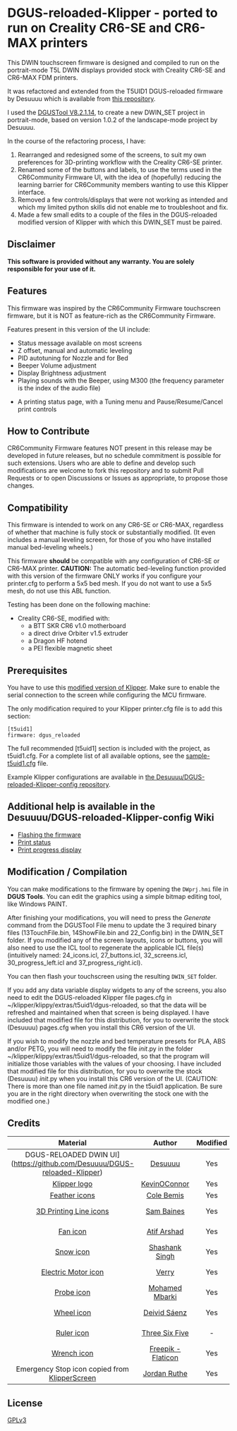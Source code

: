 
# DGUS-reloaded-Klipper - ported to run on Creality CR6-SE and CR6-MAX printers

This DWIN touchscreen firmware is designed and compiled to run on the portrait-mode T5L DWIN displays provided stock with Creality CR6-SE and CR6-MAX FDM printers.

It was refactored and extended from the T5UID1 DGUS-reloaded firmware by Desuuuu which is available from [this repository](https://github.com/Desuuuu/DGUS-reloaded-Klipper).

I used the [DGUSTool V8.2.1.14](https://github.com/CR6Community/CR-6-touchscreen/blob/extui/Tools/DGUS_Tool_V8.2.1.14.7z), to create a new DWIN_SET project in portrait-mode, based on version 1.0.2 of the landscape-mode project by Desuuuu.

In the course of the refactoring process, I have:
1. Rearranged and redesigned some of the screens, to suit my own preferences for 3D-printing workflow with the Creality CR6-SE printer.  
2. Renamed some of the buttons and labels, to use the terms used in the CR6Community Firmware UI, with the idea of (hopefully) reducing the learning barrier for CR6Community members wanting to use this Klipper interface.
3. Removed a few controls/displays that were not working as intended and which my limited python skills did not enable me to troubleshoot and fix.
4. Made a few small edits to a couple of the files in the DGUS-reloaded modified version of Klipper with which this DWIN_SET must be paired.

## Disclaimer
**This software is provided without any warranty. You are solely responsible for your use of it.**

## Features

This firmware was inspired by the CR6Community Firmware touchscreen firmware, but it is NOT as feature-rich as the CR6Community Firmware. 

Features present in this version of the UI include:
* Status message available on most screens
* Z offset, manual and automatic leveling
* PID autotuning for Nozzle and for Bed
* Beeper Volume adjustment
* Display Brightness adjustment
* Playing sounds with the Beeper, using M300 (the frequency parameter is the index of the audio file)
- A printing status page, with a Tuning menu and Pause/Resume/Cancel print controls 

## How to Contribute

CR6Community Firmware features NOT present in this release may be developed in future releases, but no schedule commitment is possible for such extensions.  Users who are able to define and develop such modifications are welcome to fork this repository and to submit Pull Requests or to open Discussions or Issues as appropriate, to propose those changes.

## Compatibility
This firmware is intended to work on any CR6-SE or CR6-MAX, regardless of whether that machine is fully stock or substantially modified. (It even includes a manual leveling screen, for those of you who have installed manual bed-leveling wheels.)

This firmware **should** be compatible with any configuration of CR6-SE or CR6-MAX printer.
**CAUTION:** The automatic bed-leveling function provided with this version of the firmware ONLY works if you configure your printer.cfg to perform a 5x5 bed mesh.  If you do not want to use a 5x5 mesh, do not use this ABL function.

Testing has been done on the following machine:

* Creality CR6-SE, modified with:
    - a BTT SKR CR6 v1.0 motherboard
    - a direct drive Orbiter v1.5 extruder
    - a Dragon HF hotend
    - a PEI flexible magnetic sheet

## Prerequisites
You have to use this [modified version of Klipper](https://github.com/Thinkersbluff/dgus-reloaded_klipper). 
Make sure to enable the serial connection to the screen while configuring the MCU firmware.

The only modification required to your Klipper printer.cfg file is to add this section:
```
[t5uid1]
firmware: dgus_reloaded
```
The full recommended [t5uid1] section is included with the project, as t5uid1.cfg.
For a complete list of all available options, see the [sample-t5uid1.cfg](https://github.com/Desuuuu/klipper/blob/master/config/sample-t5uid1.cfg) file.

Example Klipper configurations are available in [the Desuuuu/DGUS-reloaded-Klipper-config repository](https://github.com/Desuuuu/DGUS-reloaded-Klipper-config).

## Additional help is available in the Desuuuu/DGUS-reloaded-Klipper-config Wiki
* [Flashing the firmware](https://github.com/Desuuuu/DGUS-reloaded-Klipper/wiki/Flashing-the-firmware)
* [Print status](https://github.com/Desuuuu/DGUS-reloaded-Klipper/wiki/Print-status)
* [Print progress display](https://github.com/Desuuuu/DGUS-reloaded-Klipper/wiki/Print-progress-display)

## Modification / Compilation
You can make modifications to the firmware by opening the `DWprj.hmi` file in **DGUS Tools**.
You can edit the graphics using a simple bitmap editing tool, like Windows PAINT.

After finishing your modifications, you will need to press the *Generate* command from the DGUSTool File menu to update the 3 required binary files (13TouchFile.bin, 14ShowFile.bin and 22_Config.bin) in the DWIN_SET folder.
If you modified any of the screen layouts, icons or buttons, you will also need to use the ICL tool to regenerate the applicable ICL file(s) (intuitively named: 24_icons.icl, 27_buttons.icl, 32_screens.icl, 30_progress_left.icl and 37_progress_right.icl).

You can then flash your touchscreen using the resulting `DWIN_SET` folder.

If you add any data variable display widgets to any of the screens, you also need to edit the DGUS-reloaded Klipper file pages.cfg in ~/klipper/klippy/extras/t5uid1/dgus-reloaded, so that the data will be refreshed and maintained when that screen is being displayed.
I have included that modified file for this distribution, for you to overwrite the stock (Desuuuu) pages.cfg when you install this CR6 version of the UI.

If you wish to modify the nozzle and bed temperature presets for PLA, ABS and/or PETG, you will need to modify the file _init_.py in the folder ~/klipper/klippy/extras/t5uid1/dgus-reloaded, so that the program will initialize those variables with the values of your choosing.
I have included that modified file for this distribution, for you to overwrite the stock (Desuuuu) _init_.py when you install this CR6 version of the UI. (CAUTION: There is more than one file named  _init_.py in the t5uid1 application. Be sure you are in the right directory when overwriting the stock one with the modified one.)

## Credits
| Material                                                                       | Author                                                    | Modified | License                                                               |
|:------------------------------------------------------------------------------:|:---------------------------------------------------------:|:--------:|:---------------------------------------------------------------------:|
|DGUS-RELOADED DWIN UI](https://github.com/Desuuuu/DGUS-reloaded-Klipper)        | [Desuuuu](https://github.com/Desuuuu)                     | Yes      | [GPLv3](http://www.gnu.org/licenses/gpl-3.0.html)   
| [Klipper logo](https://github.com/KevinOConnor/klipper)                        | [KevinOConnor](https://github.com/KevinOConnor)           | Yes      | [GPLv3](http://www.gnu.org/licenses/gpl-3.0.html)                     |
| [Feather icons](https://feathericons.com/)                                     | [Cole Bemis](https://twitter.com/colebemis)               | Yes      | [MIT](https://github.com/feathericons/feather/blob/master/LICENSE)    |
| [3D Printing Line icons](https://www.iconfinder.com/iconsets/3d-printing-line) | [Sam Baines](https://www.iconfinder.com/conceptbaines)    | Yes      | [CC-BY 3.0](https://creativecommons.org/licenses/by/3.0/legalcode)    |
| [Fan icon](https://thenounproject.com/term/fan/1153915/)                       | [Atif Arshad](https://thenounproject.com/atifarshad/)     | Yes      | [CC-BY 3.0](https://creativecommons.org/licenses/by/3.0/us/legalcode) |
| [Snow icon](https://thenounproject.com/term/snow/1959859/)                     | [Shashank Singh](https://thenounproject.com/rshashank19/) | Yes      | [CC-BY 3.0](https://creativecommons.org/licenses/by/3.0/us/legalcode) |
| [Electric Motor icon](https://thenounproject.com/term/electric-motor/2734486/) | [Verry](https://thenounproject.com/verry.dsign.creative)  | Yes      | [CC-BY 3.0](https://creativecommons.org/licenses/by/3.0/us/legalcode) |
| [Probe icon](https://thenounproject.com/term/probe/1841345/)                   | [Mohamed Mbarki](https://thenounproject.com/mb.icons)     | Yes      | [CC-BY 3.0](https://creativecommons.org/licenses/by/3.0/us/legalcode) |
| [Wheel icon](https://thenounproject.com/term/wheel/92430/)                     | [Deivid Sáenz](https://thenounproject.com/deivid.saenz)   | Yes      | [CC-BY 3.0](https://creativecommons.org/licenses/by/3.0/us/legalcode) |
| [Ruler icon](https://thenounproject.com/term/ruler/1738925/)                   | [Three Six Five](https://thenounproject.com/365)          | -        | [CC-BY 3.0](https://creativecommons.org/licenses/by/3.0/us/legalcode) |
| [Wrench icon](https://www.flaticon.com/free-icons/preferences)                | [Freepik - Flaticon](https://www.flaticon.com)            | Yes      | [Free-Use](https://www.freepikcompany.com/legal?&_ga=2.208290896.334573684.1672634783-793280358.1672634783&_gl=1*bcixj4*fp_ga*NzkzMjgwMzU4LjE2NzI2MzQ3ODM.*fp_ga_1ZY8468CQB*MTY3MjYzNDc4My4xLjEuMTY3MjYzNDgzMC4xMy4wLjA.*test_ga*NzkzMjgwMzU4LjE2NzI2MzQ3ODM.*test_ga_523JXC6VL7*MTY3MjYzNDc4My4xLjEuMTY3MjYzNDgzMS4xMi4wLjA.#nav-flaticon-agreement) |
Emergency Stop icon copied from [KlipperScreen](https://github.com/jordanruthe/KlipperScreen) | [Jordan Ruthe](https://github.com/jordanruthe)  | Yes        | [CC-BY 3.0](https://creativecommons.org/licenses/by/3.0/us/legalcode) |

## License
[GPLv3](http://www.gnu.org/licenses/gpl-3.0.html)
